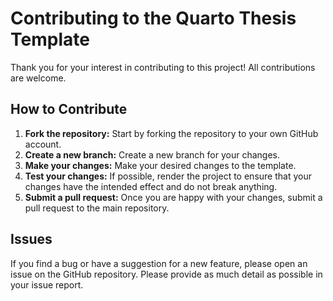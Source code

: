 # Contributing to the Quarto Thesis Template

Thank you for your interest in contributing to this project! All contributions are welcome.

## How to Contribute

1.  **Fork the repository:** Start by forking the repository to your own GitHub account.
2.  **Create a new branch:** Create a new branch for your changes.
3.  **Make your changes:** Make your desired changes to the template.
4.  **Test your changes:** If possible, render the project to ensure that your changes have the intended effect and do not break anything.
5.  **Submit a pull request:** Once you are happy with your changes, submit a pull request to the main repository.

## Issues

If you find a bug or have a suggestion for a new feature, please open an issue on the GitHub repository. Please provide as much detail as possible in your issue report.
